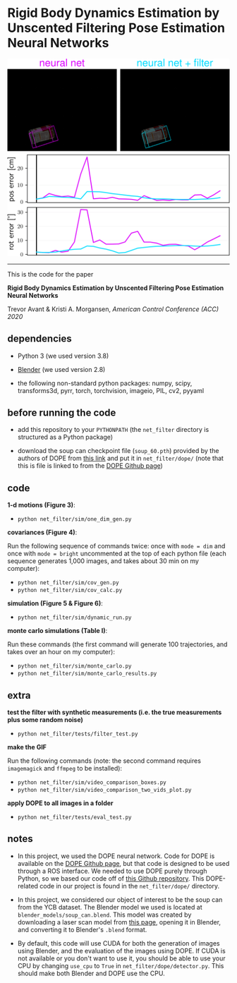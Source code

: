 # Rigid Body Dynamics Estimation by Unscented Filtering Pose Estimation Neural Networks

![alt text](results/animation/animation.gif)

---

This is the code for the paper

**Rigid Body Dynamics Estimation by Unscented Filtering Pose Estimation Neural Networks**

Trevor Avant & Kristi A. Morgansen, *American Control Conference (ACC) 2020*


## dependencies

* Python 3 (we used version 3.8)

* [Blender](https://www.blender.org) (we used version 2.8)

* the following non-standard python packages: numpy, scipy, transforms3d, pyrr, torch, torchvision, imageio, PIL, cv2, pyyaml


## before running the code

* add this repository to your `PYTHONPATH` (the `net_filter` directory is structured as a Python package)

* download the soup can checkpoint file (`soup_60.pth`) provided by the authors of DOPE from [this link](https://drive.google.com/drive/folders/1DfoA3m_Bm0fW8tOWXGVxi4ETlLEAgmcg) and put it in `net_filter/dope/` (note that this is file is linked to from the [DOPE Github page](https://github.com/NVlabs/Deep_Object_Pose))


## code

**1-d motions (Figure 3)**:
* `python net_filter/sim/one_dim_gen.py`

**covariances (Figure 4)**:

Run the following sequence of commands twice: once with `mode = dim` and once with `mode = bright` uncommented at the top of each python file (each sequence generates 1,000 images, and takes about 30 min on my computer):
* `python net_filter/sim/cov_gen.py`
* `python net_filter/sim/cov_calc.py`

**simulation (Figure 5 \& Figure 6)**:
* `python net_filter/sim/dynamic_run.py`

**monte carlo simulations (Table I)**: 

Run these commands (the first command will generate 100 trajectories, and takes over an hour on my computer):
* `python net_filter/sim/monte_carlo.py`
* `python net_filter/sim/monte_carlo_results.py`


## extra

**test the filter with synthetic measurements (i.e. the true measurements plus some random noise)**
* `python net_filter/tests/filter_test.py`

**make the GIF**

Run the following commands (note: the second command requires `imagemagick` and `ffmpeg` to be installed):
* `python net_filter/sim/video_comparison_boxes.py`
* `python net_filter/sim/video_comparison_two_vids_plot.py`

**apply DOPE to all images in a folder**
* `python net_filter/tests/eval_test.py`

## notes
* In this project, we used the DOPE neural network. Code for DOPE is available on the [DOPE Github page](https://github.com/NVlabs/Deep_Object_Pose), but that code is designed to be used through a ROS interface. We needed to use DOPE purely through Python, so we based our code off of [this Github repository](https://github.com/Abdul-Mukit/dope_exp). This DOPE-related code in our project is found in the `net_filter/dope/` directory.

* In this project, we considered our object of interest to be the soup can from the YCB dataset. The Blender model we used is located at `blender_models/soup_can.blend`. This model was created by downloading a laser scan model from [this page](http://ycb-benchmarks.s3-website-us-east-1.amazonaws.com/), opening it in Blender, and converting it to Blender's `.blend` format.

* By default, this code will use CUDA for both the generation of images using Blender, and the evaluation of the images using DOPE. If CUDA is not available or you don't want to use it, you should be able to use your CPU by changing `use_cpu` to `True` in `net_filter/dope/detector.py`. This should make both Blender and DOPE use the CPU.

